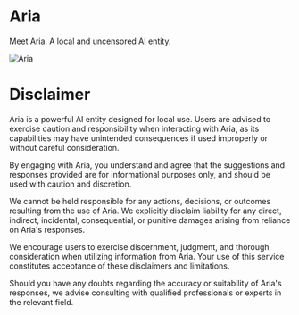 # Aria
Meet Aria. A local and uncensored AI entity.

![Aria](https://github.com/lef-fan/aria/blob/main/assets/aria.jpg?raw=true)

# Disclaimer
Aria is a powerful AI entity designed for local use. Users are advised to exercise caution and responsibility when interacting with Aria, as its capabilities may have unintended consequences if used improperly or without careful consideration.

By engaging with Aria, you understand and agree that the suggestions and responses provided are for informational purposes only, and should be used with caution and discretion.

We cannot be held responsible for any actions, decisions, or outcomes resulting from the use of Aria. We explicitly disclaim liability for any direct, indirect, incidental, consequential, or punitive damages arising from reliance on Aria's responses.

We encourage users to exercise discernment, judgment, and thorough consideration when utilizing information from Aria. Your use of this service constitutes acceptance of these disclaimers and limitations.

Should you have any doubts regarding the accuracy or suitability of Aria's responses, we advise consulting with qualified professionals or experts in the relevant field.